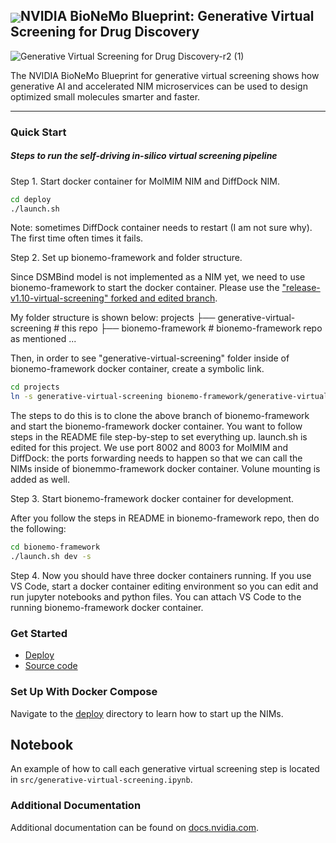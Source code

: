 <h2><img align="center" src="https://github.com/NVIDIA-BioNeMo-blueprints/generative-virtual-screening/blob/main/nvidia-logo.png?raw=true">NVIDIA BioNeMo Blueprint: Generative Virtual Screening for Drug Discovery</h2>

![Generative Virtual Screening for Drug Discovery-r2 (1)](https://github.com/user-attachments/assets/dbb1795a-7e3f-4363-9b20-4bc4d67d04bb)

The NVIDIA BioNeMo Blueprint for generative virtual screening shows how generative AI and accelerated NIM microservices can be used to design optimized small molecules smarter and faster.

<hr>

### Quick Start 

##### Steps to run the self-driving in-silico virtual screening pipeline
Step 1. Start docker container for MolMIM NIM and DiffDock NIM.

```bash
cd deploy
./launch.sh
```

Note: sometimes DiffDock container needs to restart (I am not sure why). The first time often times it fails.

Step 2. Set up bionemo-framework and folder structure. 

Since DSMBind model is not implemented as a NIM yet, we need to use bionemo-framework to start the docker container. Please use the ["release-v1.10-virtual-screening" forked and edited branch](https://github.com/artificial-yao/bionemo-framework/tree/release-v1.10-virtual-screening). 

My folder structure is shown below:
projects
├── generative-virtual-screening         # this repo
├── bionemo-framework                    # bionemo-framework repo as mentioned
...

Then, in order to see "generative-virtual-screening" folder inside of bionemo-framework docker container, create a symbolic link.

```bash
cd projects
ln -s generative-virtual-screening bionemo-framework/generative-virtual-screening
```


The steps to do this is to clone the above branch of bionemo-framework and start the bionemo-framework docker container. You want to follow steps in the README file step-by-step to set everything up. launch.sh is edited for this project. We use port 8002 and 8003 for MolMIM and DiffDock: the ports forwarding needs to happen so that we can call the NIMs inside of bionemmo-framework docker container. Volune mounting is added as well. 

Step 3. Start bionemo-framework docker container for development. 

After you follow the steps in README in bionemo-framework repo, then do the following:

```bash
cd bionemo-framework
./launch.sh dev -s
```

Step 4. Now you should have three docker containers running. If you use VS Code, start a docker container editing environment so you can edit and run jupyter notebooks and python files. You can attach VS Code to the running bionemo-framework docker container.

### Get Started

* [Deploy](deploy/)
* [Source code](src/)

### Set Up With Docker Compose

Navigate to the [deploy](deploy/) directory to learn how to start up the NIMs.

## Notebook

An example of how to call each generative virtual screening step is located in `src/generative-virtual-screening.ipynb`.

### Additional Documentation

Additional documentation can be found on [docs.nvidia.com](https://nim-docs-staging.s3.us-west-1.amazonaws.com/bionemo-caddvs/main/overview.html).

